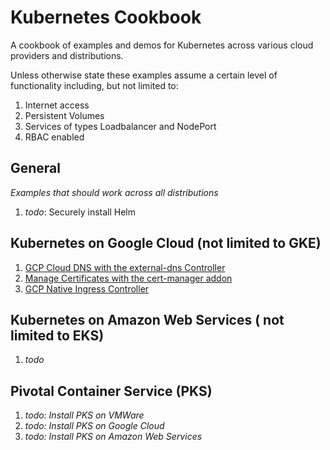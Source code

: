 # Kubernetes Cookbook

A cookbook of examples and demos for Kubernetes across various cloud providers and distributions.

Unless otherwise state these examples assume a certain level of functionality including, but not limited to:

1. Internet access
2. Persistent Volumes
3. Services of types Loadbalancer and NodePort
4. RBAC enabled

## General

_Examples that should work across all distributions_

1. _todo_: Securely install Helm

## Kubernetes on Google Cloud (not limited to GKE)

1. [GCP Cloud DNS with the external-dns Controller](gcp/gcp-external-dns/README.md)
1. [Manage Certificates with the cert-manager addon](gcp/cert-manager/README.md)
1. [GCP Native Ingress Controller](gcp/gce-ingress/README.md)

## Kubernetes on Amazon Web Services ( not limited to EKS)

1. _todo_

## Pivotal Container Service (PKS)

1. _todo: Install PKS on VMWare_
1. _todo: Install PKS on Google Cloud_
1. _todo: Install PKS on Amazon Web Services_
